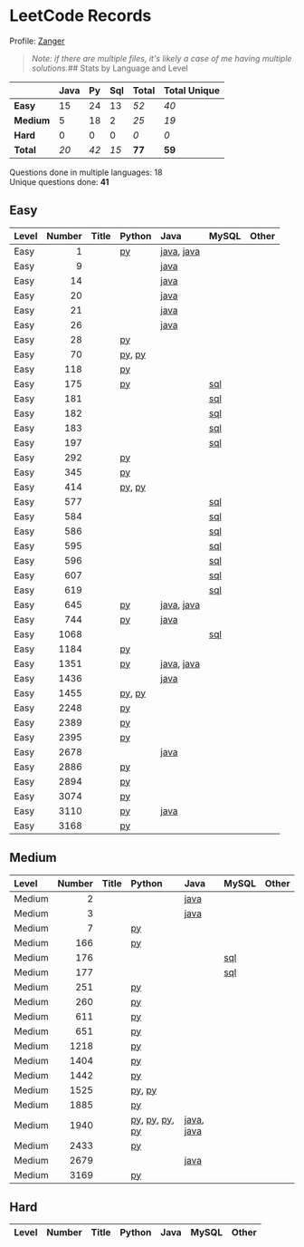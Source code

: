 # LeetCode Records

Profile: [Zanger](https://leetcode.com/u/Zanger/)

> *Note: if there are multiple files, it's likely a case of me having multiple solutions.*## Stats by Language and Level

|            | **Java**   | **Py**   | **Sql**   | **Total**   | **Total Unique**   |
|:-----------|:-----------|:---------|:----------|:------------|:-------------------|
| **Easy**   | 15         | 24       | 13        | *52*        | *40*               |
| **Medium** | 5          | 18       | 2         | *25*        | *19*               |
| **Hard**   | 0          | 0        | 0         | *0*         | *0*                |
| **Total**  | *20*       | *42*     | *15*      | **77**      | **59**             |

Questions done in multiple languages:	18
<br>
Unique questions done:		**41**


## Easy
| Level   |   Number | Title   | Python                                                                             | Java                                                                                                      | MySQL                             | Other   |
|:--------|---------:|:--------|:-----------------------------------------------------------------------------------|:----------------------------------------------------------------------------------------------------------|:----------------------------------|:--------|
| Easy    |        1 |         | [py](<my-submissions/e1.py>)                                                       | [java](<my-submissions/e1 - brute force.java>), [java](<my-submissions/e1.java>)                          |                                   |         |
| Easy    |        9 |         |                                                                                    | [java](<my-submissions/e9.java>)                                                                          |                                   |         |
| Easy    |       14 |         |                                                                                    | [java](<my-submissions/e14.java>)                                                                         |                                   |         |
| Easy    |       20 |         |                                                                                    | [java](<my-submissions/e20.java>)                                                                         |                                   |         |
| Easy    |       21 |         |                                                                                    | [java](<my-submissions/e21.java>)                                                                         |                                   |         |
| Easy    |       26 |         |                                                                                    | [java](<my-submissions/e26.java>)                                                                         |                                   |         |
| Easy    |       28 |         | [py](<my-submissions/e28.py>)                                                      |                                                                                                           |                                   |         |
| Easy    |       70 |         | [py](<my-submissions/e70 - bottomup.py>), [py](<my-submissions/e70 - topdown.py>)  |                                                                                                           |                                   |         |
| Easy    |      118 |         | [py](<my-submissions/e118.py>)                                                     |                                                                                                           |                                   |         |
| Easy    |      175 |         | [py](<my-submissions/e175.py>)                                                     |                                                                                                           | [sql](<my-submissions/e175.sql>)  |         |
| Easy    |      181 |         |                                                                                    |                                                                                                           | [sql](<my-submissions/e181.sql>)  |         |
| Easy    |      182 |         |                                                                                    |                                                                                                           | [sql](<my-submissions/e182.sql>)  |         |
| Easy    |      183 |         |                                                                                    |                                                                                                           | [sql](<my-submissions/e183.sql>)  |         |
| Easy    |      197 |         |                                                                                    |                                                                                                           | [sql](<my-submissions/e197.sql>)  |         |
| Easy    |      292 |         | [py](<my-submissions/e292.py>)                                                     |                                                                                                           |                                   |         |
| Easy    |      345 |         | [py](<my-submissions/e345.py>)                                                     |                                                                                                           |                                   |         |
| Easy    |      414 |         | [py](<my-submissions/e414 - sorting.py>), [py](<my-submissions/e414.py>)           |                                                                                                           |                                   |         |
| Easy    |      577 |         |                                                                                    |                                                                                                           | [sql](<my-submissions/e577.sql>)  |         |
| Easy    |      584 |         |                                                                                    |                                                                                                           | [sql](<my-submissions/e584.sql>)  |         |
| Easy    |      586 |         |                                                                                    |                                                                                                           | [sql](<my-submissions/e586.sql>)  |         |
| Easy    |      595 |         |                                                                                    |                                                                                                           | [sql](<my-submissions/e595.sql>)  |         |
| Easy    |      596 |         |                                                                                    |                                                                                                           | [sql](<my-submissions/e596.sql>)  |         |
| Easy    |      607 |         |                                                                                    |                                                                                                           | [sql](<my-submissions/e607.sql>)  |         |
| Easy    |      619 |         |                                                                                    |                                                                                                           | [sql](<my-submissions/e619.sql>)  |         |
| Easy    |      645 |         | [py](<my-submissions/e645.py>)                                                     | [java](<my-submissions/e645 v1 moderate runtime.java>), [java](<my-submissions/e645 v2 even slower.java>) |                                   |         |
| Easy    |      744 |         | [py](<my-submissions/e744.py>)                                                     | [java](<my-submissions/e744.java>)                                                                        |                                   |         |
| Easy    |     1068 |         |                                                                                    |                                                                                                           | [sql](<my-submissions/e1068.sql>) |         |
| Easy    |     1184 |         | [py](<my-submissions/e1184.py>)                                                    |                                                                                                           |                                   |         |
| Easy    |     1351 |         | [py](<my-submissions/e1351.py>)                                                    | [java](<my-submissions/e1351 v1 inefficient.java>), [java](<my-submissions/e1351 v2 optimized.java>)      |                                   |         |
| Easy    |     1436 |         |                                                                                    | [java](<my-submissions/e1436.java>)                                                                       |                                   |         |
| Easy    |     1455 |         | [py](<my-submissions/e1455 v2 less efficient.py>), [py](<my-submissions/e1455.py>) |                                                                                                           |                                   |         |
| Easy    |     2248 |         | [py](<my-submissions/e2248.py>)                                                    |                                                                                                           |                                   |         |
| Easy    |     2389 |         | [py](<my-submissions/e2389.py>)                                                    |                                                                                                           |                                   |         |
| Easy    |     2395 |         | [py](<my-submissions/e2395.py>)                                                    |                                                                                                           |                                   |         |
| Easy    |     2678 |         |                                                                                    | [java](<my-submissions/e2678.java>)                                                                       |                                   |         |
| Easy    |     2886 |         | [py](<my-submissions/e2886.py>)                                                    |                                                                                                           |                                   |         |
| Easy    |     2894 |         | [py](<my-submissions/e2894.py>)                                                    |                                                                                                           |                                   |         |
| Easy    |     3074 |         | [py](<my-submissions/e3074.py>)                                                    |                                                                                                           |                                   |         |
| Easy    |     3110 |         | [py](<my-submissions/e3110.py>)                                                    | [java](<my-submissions/e3110.java>)                                                                       |                                   |         |
| Easy    |     3168 |         | [py](<my-submissions/e3168 Weekly Contest 400.py>)                                 |                                                                                                           |                                   |         |

## Medium
| Level   |   Number | Title   | Python                                                                                                                                                                                                   | Java                                                                                       | MySQL                            | Other   |
|:--------|---------:|:--------|:---------------------------------------------------------------------------------------------------------------------------------------------------------------------------------------------------------|:-------------------------------------------------------------------------------------------|:---------------------------------|:--------|
| Medium  |        2 |         |                                                                                                                                                                                                          | [java](<my-submissions/m2.java>)                                                           |                                  |         |
| Medium  |        3 |         |                                                                                                                                                                                                          | [java](<my-submissions/m3.java>)                                                           |                                  |         |
| Medium  |        7 |         | [py](<my-submissions/m7.py>)                                                                                                                                                                             |                                                                                            |                                  |         |
| Medium  |      166 |         | [py](<my-submissions/m166.py>)                                                                                                                                                                           |                                                                                            |                                  |         |
| Medium  |      176 |         |                                                                                                                                                                                                          |                                                                                            | [sql](<my-submissions/m176.sql>) |         |
| Medium  |      177 |         |                                                                                                                                                                                                          |                                                                                            | [sql](<my-submissions/m177.sql>) |         |
| Medium  |      251 |         | [py](<my-submissions/m251.py>)                                                                                                                                                                           |                                                                                            |                                  |         |
| Medium  |      260 |         | [py](<my-submissions/m260.py>)                                                                                                                                                                           |                                                                                            |                                  |         |
| Medium  |      611 |         | [py](<my-submissions/m611.py>)                                                                                                                                                                           |                                                                                            |                                  |         |
| Medium  |      651 |         | [py](<my-submissions/m651.py>)                                                                                                                                                                           |                                                                                            |                                  |         |
| Medium  |     1218 |         | [py](<my-submissions/m1218.py>)                                                                                                                                                                          |                                                                                            |                                  |         |
| Medium  |     1404 |         | [py](<my-submissions/m1404.py>)                                                                                                                                                                          |                                                                                            |                                  |         |
| Medium  |     1442 |         | [py](<my-submissions/m1442.py>)                                                                                                                                                                          |                                                                                            |                                  |         |
| Medium  |     1525 |         | [py](<my-submissions/m1525 v1.py>), [py](<my-submissions/m1525 v2.py>)                                                                                                                                   |                                                                                            |                                  |         |
| Medium  |     1885 |         | [py](<my-submissions/m1885.py>)                                                                                                                                                                          |                                                                                            |                                  |         |
| Medium  |     1940 |         | [py](<my-submissions/m1940 Iterative Removed TryExcept.py>), [py](<my-submissions/m1940 Iterative TryExcept.py>), [py](<my-submissions/m1940 counter.py>), [py](<my-submissions/m1940 subset method.py>) | [java](<my-submissions/m1940 Iterative.java>), [java](<my-submissions/m1940 counter.java>) |                                  |         |
| Medium  |     2433 |         | [py](<my-submissions/m2433.py>)                                                                                                                                                                          |                                                                                            |                                  |         |
| Medium  |     2679 |         |                                                                                                                                                                                                          | [java](<my-submissions/m2679.java>)                                                        |                                  |         |
| Medium  |     3169 |         | [py](<my-submissions/m3169 Weekly Contest 400.py>)                                                                                                                                                       |                                                                                            |                                  |         |

## Hard
| Level   | Number   | Title   | Python   | Java   | MySQL   | Other   |
|---------|----------|---------|----------|--------|---------|---------|